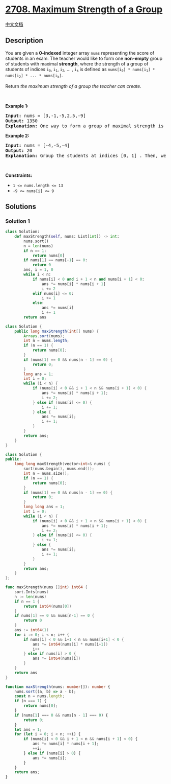 # [2708. Maximum Strength of a Group](https://leetcode.com/problems/maximum-strength-of-a-group)

[中文文档](./solution/2700-2799/2708.Maximum%20Strength%20of%20a%20Group/README.md)

<!-- tags:Greedy,Array,Backtracking,Sorting -->

## Description

<p>You are given a <strong>0-indexed</strong> integer array <code>nums</code> representing the score of students in an exam. The teacher would like to form one <strong>non-empty</strong> group of students with maximal <strong>strength</strong>, where the strength of a group of students of indices <code>i<sub>0</sub></code>, <code>i<sub>1</sub></code>, <code>i<sub>2</sub></code>, ... , <code>i<sub>k</sub></code> is defined as <code>nums[i<sub>0</sub>] * nums[i<sub>1</sub>] * nums[i<sub>2</sub>] * ... * nums[i<sub>k</sub>​]</code>.</p>

<p>Return <em>the maximum strength of a group the teacher can create</em>.</p>

<p>&nbsp;</p>
<p><strong class="example">Example 1:</strong></p>

<pre>
<strong>Input:</strong> nums = [3,-1,-5,2,5,-9]
<strong>Output:</strong> 1350
<strong>Explanation:</strong> One way to form a group of maximal strength is to group the students at indices [0,2,3,4,5]. Their strength is 3 * (-5) * 2 * 5 * (-9) = 1350, which we can show is optimal.
</pre>

<p><strong class="example">Example 2:</strong></p>

<pre>
<strong>Input:</strong> nums = [-4,-5,-4]
<strong>Output:</strong> 20
<strong>Explanation:</strong> Group the students at indices [0, 1] . Then, we&rsquo;ll have a resulting strength of 20. We cannot achieve greater strength.
</pre>

<p>&nbsp;</p>
<p><strong>Constraints:</strong></p>

<ul>
	<li><code>1 &lt;= nums.length &lt;= 13</code></li>
	<li><code>-9 &lt;= nums[i] &lt;= 9</code></li>
</ul>

## Solutions

### Solution 1

<!-- tabs:start -->

```python
class Solution:
    def maxStrength(self, nums: List[int]) -> int:
        nums.sort()
        n = len(nums)
        if n == 1:
            return nums[0]
        if nums[1] == nums[-1] == 0:
            return 0
        ans, i = 1, 0
        while i < n:
            if nums[i] < 0 and i + 1 < n and nums[i + 1] < 0:
                ans *= nums[i] * nums[i + 1]
                i += 2
            elif nums[i] <= 0:
                i += 1
            else:
                ans *= nums[i]
                i += 1
        return ans
```

```java
class Solution {
    public long maxStrength(int[] nums) {
        Arrays.sort(nums);
        int n = nums.length;
        if (n == 1) {
            return nums[0];
        }
        if (nums[1] == 0 && nums[n - 1] == 0) {
            return 0;
        }
        long ans = 1;
        int i = 0;
        while (i < n) {
            if (nums[i] < 0 && i + 1 < n && nums[i + 1] < 0) {
                ans *= nums[i] * nums[i + 1];
                i += 2;
            } else if (nums[i] <= 0) {
                i += 1;
            } else {
                ans *= nums[i];
                i += 1;
            }
        }
        return ans;
    }
}
```

```cpp
class Solution {
public:
    long long maxStrength(vector<int>& nums) {
        sort(nums.begin(), nums.end());
        int n = nums.size();
        if (n == 1) {
            return nums[0];
        }
        if (nums[1] == 0 && nums[n - 1] == 0) {
            return 0;
        }
        long long ans = 1;
        int i = 0;
        while (i < n) {
            if (nums[i] < 0 && i + 1 < n && nums[i + 1] < 0) {
                ans *= nums[i] * nums[i + 1];
                i += 2;
            } else if (nums[i] <= 0) {
                i += 1;
            } else {
                ans *= nums[i];
                i += 1;
            }
        }
        return ans;
    }
};
```

```go
func maxStrength(nums []int) int64 {
	sort.Ints(nums)
	n := len(nums)
	if n == 1 {
		return int64(nums[0])
	}
	if nums[1] == 0 && nums[n-1] == 0 {
		return 0
	}
	ans := int64(1)
	for i := 0; i < n; i++ {
		if nums[i] < 0 && i+1 < n && nums[i+1] < 0 {
			ans *= int64(nums[i] * nums[i+1])
			i++
		} else if nums[i] > 0 {
			ans *= int64(nums[i])
		}
	}
	return ans
}
```

```ts
function maxStrength(nums: number[]): number {
    nums.sort((a, b) => a - b);
    const n = nums.length;
    if (n === 1) {
        return nums[0];
    }
    if (nums[1] === 0 && nums[n - 1] === 0) {
        return 0;
    }
    let ans = 1;
    for (let i = 0; i < n; ++i) {
        if (nums[i] < 0 && i + 1 < n && nums[i + 1] < 0) {
            ans *= nums[i] * nums[i + 1];
            ++i;
        } else if (nums[i] > 0) {
            ans *= nums[i];
        }
    }
    return ans;
}
```

<!-- tabs:end -->

<!-- end -->
